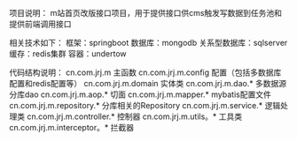 项目说明：
	m站首页改版接口项目，用于提供接口供cms触发写数据到任务池和提供前端调用接口

相关技术如下：
	框架：springboot
	数据库：mongodb
	关系型数据库：sqlserver
	缓存：redis集群
	容器：undertow

代码结构说明：
	cn.com.jrj.m	主函数
	cn.com.jrj.m.config	配置（包括多数据库配置和redis配置等）
	cn.com.jrj.m.domain	实体类
	cn.com.jrj.m.dao.*	多数据源分库dao
	cn.com.jrj.m.aop.*	切面
	cn.com.jrj.m.mapper.*	mybatis配置文件
	cn.com.jrj.m.repository.*	分库相关的Repository
	cn.com.jrj.m.service.*	逻辑处理类
	cn.com.jrj.m.controller.*	控制器
	cn.com.jrj.m.utils。*	工具类
	cn.com.jrj.m.interceptor。*	拦截器
